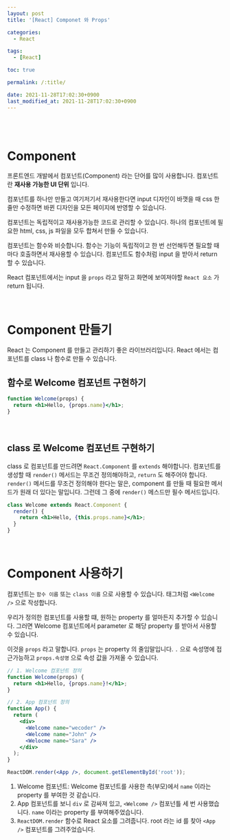 ```yaml
---
layout: post
title: '[React] Componet 와 Props'

categories:
  - React

tags:
  - [React]

toc: true

permalink: /:title/

date: 2021-11-28T17:02:30+0900
last_modified_at: 2021-11-28T17:02:30+0900
---
```


<br>
<br>

# Component

프론트엔드 개발에서 컴포넌트(Component) 라는 단어를 많이 사용합니다. 컴포넌트란 **재사용 가능한 UI 단위** 입니다.

컴포넌트를 하나만 만들고 여기저기서 재사용한다면 input 디자인이 바꼇을 때 css 한 줄만 수정하면 바뀐 디자인을 모든 페이지에 반영할 수 있습니다.

컴포넌트는 독립적이고 재사용가능한 코드로 관리할 수 있습니다. 하나의 컴포넌트에 필요한 html, css, js 파일을 모두 합쳐서 만들 수 있습니다.

컴포넌트는 함수와 비슷합니다. 함수는 기능이 독립적이고 한 번 선언해두면 필요할 때마다 호출하면서 재사용할 수 있습니다. 컴포넌트도 함수처럼 input 을 받아서 return 할 수 있습니다.

React 컴포넌트에서는 input 을 `props` 라고 말하고 화면에 보여져야할 `React 요소` 가 return 됩니다.

<br>

# Component 만들기

React 는 Component 를 만들고 관리하기 좋은 라이브러리입니다. React 에서는 컴포넌트를 class 나 함수로 만들 수 있습니다.

## 함수로 Welcome 컴포넌트 구현하기

```jsx
function Welcome(props) {
  return <h1>Hello, {props.name}</h1>;
}
```

<br>

## class 로 Welcome 컴포넌트 구현하기

class 로 컴포넌트를 만드려면 `React.Component` 를 `extends` 해야합니다. 컴포넌트를 생성할 때 `render()` 메서드는 무조건 정의해야하고, `return` 도 해주어야 합니다. `render()` 메서드를 무조건 정의해야 한다는 말은, component 를 만들 때 필요한 메서드가 원래 더 있다는 말입니다. 그런데 그 중에 `render()` 메스드만 필수 메서드입니다.

```jsx
class Welcome extends React.Component {
  render() {
    return <h1>Hello, {this.props.name}</h1>;
  }
}
```

<br>

# Component 사용하기

컴포넌트는 `함수 이름` 또는 `class 이름` 으로 사용할 수 있습니다. 태그처럼 `<Welcome />` 으로 작성합니다.

우리가 정의한 컴포넌트를 사용할 떄, 원하는 property 를 얼마든지 추가할 수 있습니다. 그러면 Welcome 컴포넌트에서 parameter 로 해당 property 를 받아서 사용할 수 있습니다.

이것을 `props` 라고 말합니다. `props` 는 property 의 줄임말입니다. `.` 으로 속성명에 접근가능하고 `props.속성명` 으로 속성 값을 가져올 수 있습니다.

```jsx
// 1. Welcome 컴포넌트 정의
function Welcome(props) {
  return <h1>Hello, {props.name}!</h1>;
}

// 2. App 컴포넌트 정의
function App() {
  return (
    <div>
      <Welcome name="wecoder" />
      <Welcome name="John" />
      <Welocme name="Sara" />
    </div>
  );
}

ReactDOM.render(<App />, document.getElementById('root'));
```

1. Welcome 컴포넌트: Welcome 컴포넌트를 사용한 측(부모)에서 `name` 이라는 property 를 부여한 것 같습니다.
2. App 컴포넌트를 보니 `div` 로 감싸져 있고, `<Welcome />` 컴포넌틀 세 번 사용했습니다. `name` 이라는 property 를 부여해주었습니다.
3. `ReactDOM.render` 함수로 React 요소를 그려줍니다. root 라는 id 를 찾아 `<App />` 컴포넌트를 그려주었습니다.

<br>
